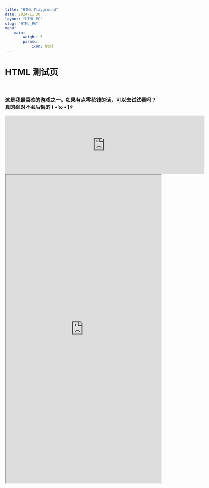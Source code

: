 ```yaml
---
title: "HTML Playground"
date: 2024-11-30
layout: "HTML_PG"
slug: "HTML_PG"
menu:
    main:
        weight: 5
        params: 
            icon: html
---
```


# HTML 测试页
<br>

### 这是我最喜欢的游戏之一。如果有点零花钱的话，可以去试试看吗？真的绝对不会后悔的 ( •̀ ω •́ )✧

<iframe src="https://store.steampowered.com/widget/753640/?t=%E6%AF%8B%E5%BA%B8%E7%BD%AE%E7%96%91%EF%BC%8C%E8%BF%99%E5%B0%B1%E6%98%AF%E6%97%B6%E9%97%B4%E4%B8%8E%E7%A9%BA%E9%97%B4%E7%9A%84%E7%BB%88%E6%9E%81%E6%B5%AA%E6%BC%AB%E5%93%B2%E5%AD%A6%E3%80%82%0A%E4%BA%8E%E4%B8%96%E7%95%8C%E4%B9%8B%E7%BB%88%E7%84%89%E4%B8%8E%E4%BC%8A%E5%A7%8B%EF%BC%8C%E5%92%8C%E5%A4%A7%E5%AE%B6%E4%B8%80%E8%B5%B7%E5%9B%B4%E5%9C%A8%E7%AF%9D%E7%81%AB%E6%97%81%EF%BC%8C%E5%86%8D%E7%83%A4%E4%B8%80%E9%A2%97%E6%A3%89%E8%8A%B1%E7%B3%96%E5%90%A7%E3%80%82" frameborder="0" width="646" height="190"></iframe>

<iframe src="https://www.bilibili.com" width="100%" height="1000"></iframe>